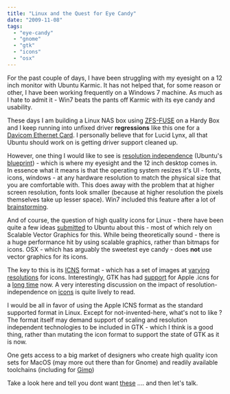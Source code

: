 ```yaml
---
title: "Linux and the Quest for Eye Candy"
date: "2009-11-08"
tags: 
  - "eye-candy"
  - "gnome"
  - "gtk"
  - "icons"
  - "osx"
---
```


For the past couple of days, I have been struggling with my eyesight on a 12 inch monitor with Ubuntu Karmic. It has not helped that, for some reason or other, I have been working frequently on a Windows 7 machine. As much as I hate to admit it - Win7 beats the pants off Karmic with its eye candy and usability.

These days I am building a Linux NAS box using [ZFS-FUSE](http://groups.google.com/group/zfs-fuse/) on a Hardy Box and I keep running into unfixed driver **regressions** like this one for a [Davicom Ethernet Card](https://bugs.launchpad.net/ubuntu/+bug/435244/comments/3). I personally believe that for Lucid Lynx, all that Ubuntu should work on is getting driver support cleaned up.

However, one thing I would like to see is [resolution independence](http://en.wikipedia.org/wiki/Resolution_independence) (Ubuntu's [blueprint](https://wiki.ubuntu.com/ResolutionIndependence)) - which is where my eyesight and the 12 inch desktop comes in. In essence what it means is that the operating system resizes it's UI - fonts, icons, windows - at any hardware resolution to match the physical size that you are comfortable with. This does away with the problem that at higher screen resolution, fonts look smaller (because at higher resolution the pixels themselves take up lesser space). Win7 included this feature after a lot of [brainstorming](http://blogs.msdn.com/e7/archive/2008/09/13/follow-up-on-high-dpi-resolution.aspx).

And of course, the question of high quality icons for Linux - there have been quite a few ideas [submitted](http://brainstorm.ubuntu.com/idea/1134/) to Ubuntu about this - most of which rely on Scalable Vector Graphics for this. While being theoretically sound - there is a huge performance hit by using scalable graphics, rather than bitmaps for icons. OSX - which has arguably the sweetest eye candy - does **not** use vector graphics for its icons.

The key to this is its [ICNS](http://en.wikipedia.org/wiki/Apple_Icon_Image) format - which has a set of images at [varying resolutions](http://ezix.org/project/wiki/MacOSXIcons) for icons. Interestingly, GTK has had [support](https://bugzilla.gnome.org/show_bug.cgi?id=395738) for Apple .icns for a [long time](http://svn.gnome.org/viewvc/gtk%2B/tags/GTK_2_13_0/gdk-pixbuf/io-icns.c?view=markup) now. A very interesting discussion on the impact of resolution-independence on [icons](http://blog.cocoia.com/2007/truths-on-resolution-independence/) is quite lively to read.

I would be all in favor of using the Apple ICNS format as the standard supported format in Linux. Except for not-invented-here, what's not to like ? The format itself may demand support of scaling and resolution independent technologies to be included in GTK - which I think is a good thing, rather than mutating the icon format to support the state of GTK as it is now.

One gets access to a big market of designers who create high quality icon sets for MacOS (may more out there than for Gnome) and readily available toolchains (including for [Gimp](http://www.giantmike.com/articles/gimp_icon_tutorial.html))

Take a look here and tell you dont want [these](http://www.cultofmac.com/icon-porn-feast-your-eyes-on-snow-leopards-beautiful-icons/15764 "Icon candy") .... and then let's talk.
